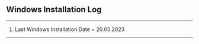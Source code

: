 ## Windows Installation Log


----------------------
1. Last Windows Installation Date = 20.05.2023

----------------------